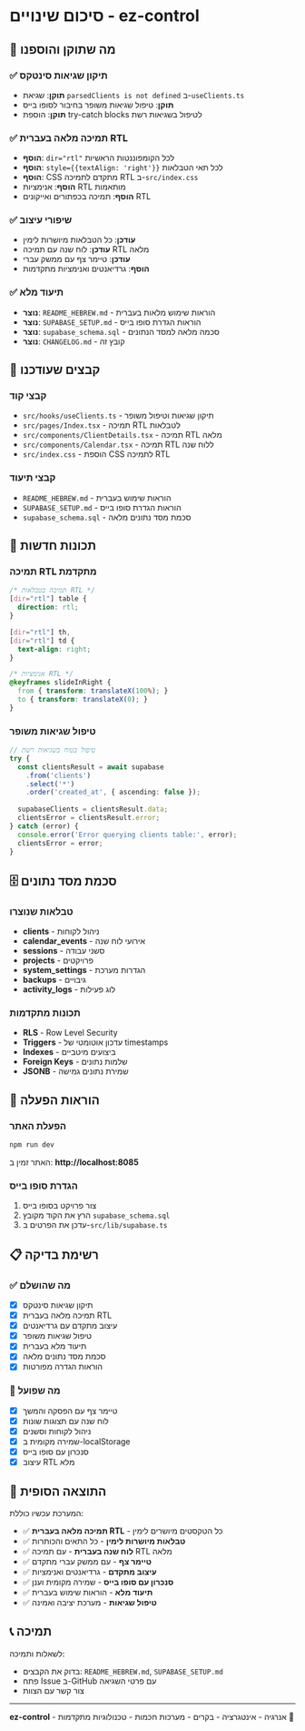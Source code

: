 # סיכום שינויים - ez-control

## 🎯 מה שתוקן והוספנו

### ✅ תיקון שגיאות סינטקס
- **תוקן**: שגיאת `parsedClients is not defined` ב-`useClients.ts`
- **תוקן**: טיפול שגיאות משופר בחיבור לסופו בייס
- **תוקן**: הוספת try-catch blocks לטיפול בשגיאות רשת

### ✅ תמיכה מלאה בעברית RTL
- **הוסף**: `dir="rtl"` לכל הקומפוננטות הראשיות
- **הוסף**: `style={{textAlign: 'right'}}` לכל תאי הטבלאות
- **הוסף**: CSS מתקדם לתמיכה RTL ב-`src/index.css`
- **הוסף**: אנימציות RTL מותאמות
- **הוסף**: תמיכה בכפתורים ואייקונים RTL

### ✅ שיפורי עיצוב
- **עודכן**: כל הטבלאות מיושרות לימין
- **עודכן**: לוח שנה עם תמיכה RTL מלאה
- **עודכן**: טיימר צף עם ממשק עברי
- **הוסף**: גרדיאנטים ואנימציות מתקדמות

### ✅ תיעוד מלא
- **נוצר**: `README_HEBREW.md` - הוראות שימוש מלאות בעברית
- **נוצר**: `SUPABASE_SETUP.md` - הוראות הגדרת סופו בייס
- **נוצר**: `supabase_schema.sql` - סכמה מלאה למסד הנתונים
- **נוצר**: `CHANGELOG.md` - קובץ זה

## 🔧 קבצים שעודכנו

### קבצי קוד
- `src/hooks/useClients.ts` - תיקון שגיאות וטיפול משופר
- `src/pages/Index.tsx` - תמיכה RTL לטבלאות
- `src/components/ClientDetails.tsx` - תמיכה RTL מלאה
- `src/components/Calendar.tsx` - תמיכה RTL ללוח שנה
- `src/index.css` - הוספת CSS לתמיכה RTL

### קבצי תיעוד
- `README_HEBREW.md` - הוראות שימוש בעברית
- `SUPABASE_SETUP.md` - הוראות הגדרת סופו בייס
- `supabase_schema.sql` - סכמת מסד נתונים מלאה

## 🎨 תכונות חדשות

### תמיכה RTL מתקדמת
```css
/* תמיכה בטבלאות RTL */
[dir="rtl"] table {
  direction: rtl;
}

[dir="rtl"] th,
[dir="rtl"] td {
  text-align: right;
}

/* אנימציות RTL */
@keyframes slideInRight {
  from { transform: translateX(100%); }
  to { transform: translateX(0); }
}
```

### טיפול שגיאות משופר
```typescript
// טיפול בטוח בשגיאות רשת
try {
  const clientsResult = await supabase
    .from('clients')
    .select('*')
    .order('created_at', { ascending: false });
  
  supabaseClients = clientsResult.data;
  clientsError = clientsResult.error;
} catch (error) {
  console.error('Error querying clients table:', error);
  clientsError = error;
}
```

## 🗄️ סכמת מסד נתונים

### טבלאות שנוצרו
- **clients** - ניהול לקוחות
- **calendar_events** - אירועי לוח שנה
- **sessions** - סשני עבודה
- **projects** - פרויקטים
- **system_settings** - הגדרות מערכת
- **backups** - גיבויים
- **activity_logs** - לוג פעילות

### תכונות מתקדמות
- **RLS** - Row Level Security
- **Triggers** - עדכון אוטומטי של timestamps
- **Indexes** - ביצועים מיטביים
- **Foreign Keys** - שלמות נתונים
- **JSONB** - שמירת נתונים גמישה

## 🚀 הוראות הפעלה

### הפעלת האתר
```bash
npm run dev
```
האתר זמין ב: **http://localhost:8085**

### הגדרת סופו בייס
1. צור פרויקט בסופו בייס
2. הרץ את הקוד מקובץ `supabase_schema.sql`
3. עדכן את הפרטים ב-`src/lib/supabase.ts`

## 📋 רשימת בדיקה

### ✅ מה שהושלם
- [x] תיקון שגיאות סינטקס
- [x] תמיכה מלאה בעברית RTL
- [x] עיצוב מתקדם עם גרדיאנטים
- [x] טיפול שגיאות משופר
- [x] תיעוד מלא בעברית
- [x] סכמת מסד נתונים מלאה
- [x] הוראות הגדרה מפורטות

### 🔄 מה שפועל
- [x] טיימר צף עם הפסקה והמשך
- [x] לוח שנה עם תצוגות שונות
- [x] ניהול לקוחות וסשנים
- [x] שמירה מקומית ב-localStorage
- [x] סנכרון עם סופו בייס
- [x] עיצוב RTL מלא

## 🎯 התוצאה הסופית

המערכת עכשיו כוללת:
- ✅ **תמיכה מלאה בעברית RTL** - כל הטקסטים מיושרים לימין
- ✅ **טבלאות מיושרות לימין** - כל התאים והכותרות
- ✅ **לוח שנה בעברית** - עם תמיכה RTL מלאה
- ✅ **טיימר צף** - עם ממשק עברי מתקדם
- ✅ **עיצוב מתקדם** - גרדיאנטים ואנימציות
- ✅ **סנכרון עם סופו בייס** - שמירה מקומית וענן
- ✅ **תיעוד מלא** - הוראות שימוש בעברית
- ✅ **טיפול שגיאות** - מערכת יציבה ואמינה

## 📞 תמיכה

לשאלות ותמיכה:
- בדוק את הקבצים: `README_HEBREW.md`, `SUPABASE_SETUP.md`
- פתח Issue ב-GitHub עם פרטי השגיאה
- צור קשר עם הצוות

---

**ez-control** - אנרגיה - אינטגרציה - בקרים - מערכות חכמות - טכנולוגיות מתקדמות 🚀 